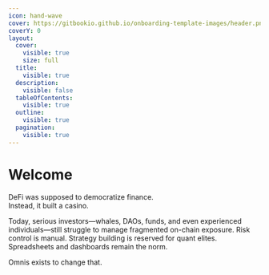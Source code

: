 ```yaml
---
icon: hand-wave
cover: https://gitbookio.github.io/onboarding-template-images/header.png
coverY: 0
layout:
  cover:
    visible: true
    size: full
  title:
    visible: true
  description:
    visible: false
  tableOfContents:
    visible: true
  outline:
    visible: true
  pagination:
    visible: true
---
```


# Welcome

DeFi was supposed to democratize finance.\
Instead, it built a casino.

Today, serious investors—whales, DAOs, funds, and even experienced individuals—still struggle to manage fragmented on-chain exposure. Risk control is manual. Strategy building is reserved for quant elites. Spreadsheets and dashboards remain the norm.

Omnis exists to change that.
